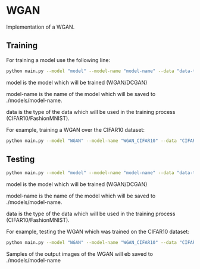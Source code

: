 # WGAN
Implementation of a WGAN.

## Training
For training a model use the following line:
```bash
python main.py --model "model" --model-name "model-name" --data "data-type" --epochs 100 --train True
```
model is the model which will be trained (WGAN/DCGAN)

model-name is the name of the model which will be saved to ./models/model-name.

data is the type of the data which will be used in the training process (CIFAR10/FashionMNIST).

For example, training a WGAN over the CIFAR10 dataset:
```bash
python main.py --model "WGAN" --model-name "WGAN_CIFAR10" --data "CIFAR10" --epochs 100 --train True
```

## Testing
```bash
python main.py --model "model" --model-name "model-name" --data "data-type"
```
model is the model which will be trained (WGAN/DCGAN)

model-name is the name of the model which will be saved to ./models/model-name.

data is the type of the data which will be used in the training process (CIFAR10/FashionMNIST).

For example, testing the WGAN which was trained on the CIFAR10 dataset:
```bash
python main.py --model "WGAN" --model-name "WGAN_CIFAR10" --data "CIFAR10"
```

Samples of the output images of the WGAN will eb saved to ./models/model-name
